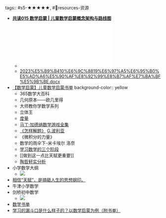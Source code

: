 tags:: #s5-★★★★★, #💎resources-资源

- [**共读015 数学启蒙 | 儿童数学启蒙概念架构与路线图**](https://www.candobear.com/detail/l_5f2e6399e4b0a4eaa7b9d1f5/4?app_id=appDlhUKBqJ1468&expand_data=&type=2&isLogin=false&liveType=previous%3Ftype&fromH5=true)
	- ![%E9%80%90%E5%AD%97%E7%A8%BF-%E6%95%B0%E5%AD%A6%E5%90%AF%E8%92%99%E8%B7%AF%E7%BA%BF%E5%9B%BE.pdf](../assets/_E9_80_90_E5_AD_97_E7_A8_BF-_E6_95_B0_E5_AD_A6_E5_90_AF_E8_92_99_E8_B7_AF_E7_BA_BF_E5_9B_BE_1715642624380_0.pdf)
	- [2023%E5%B9%B410%E6%9C%8819%E6%97%A5%E6%95%B0%E5%AD%A6%E5%90%AF%E8%92%99%E8%B7%AF%E7%BA%BF%E5%9B%BE.docx](../assets/2023_E5_B9_B410_E6_9C_8819_E6_97_A5_E6_95_B0_E5_AD_A6_E5_90_AF_E8_92_99_E8_B7_AF_E7_BA_BF_E5_9B_BE_1715642632123_0.docx)
- [【数学启蒙】儿童数学启蒙书单](https://www.douban.com/doulist/130777018/)
  background-color:: yellow
	- 365数学大百科
	- 几何原本——欧几里得
	- 大师教你学数学系列
	- 立体王
	- [度量](https://book.douban.com/subject/26420533/)
	- [马丁·加德纳数学游戏全集](https://book.douban.com/series/53501)
	- [《怎样解题》](https://book.douban.com/subject/30373956/) [G.波利亚](https://book.douban.com/search/G.%E6%B3%A2%E5%88%A9%E4%BA%9A)
	- 《微积分的力量》
	- 数学的雨伞下-米卡埃尔 洛奈
	- [学习数学的三个阶段](https://btcml.xetslk.com/s/pVWED)
	- [[做到这一点比天赋更重要]]
	- [陶哲轩实分析](https://mp.weixin.qq.com/s/87V2Icy55D3oSIJrc-jCVQ)
- 小学数学大纲
	- ![](https://image.harryrou.wiki/2024-06-05-640.webp)
- [相信“天赋”，是搞砸人生的思想钢印。](https://mp.weixin.qq.com/s/IRbqQL92iqIs25U4oeQbog)
- 牛津小学数学
- 剑桥初中数学
	- ![](https://image.harryrou.wiki/2024-07-04-CleanShot%202024-07-04%20at%2013.59.48%402x.png)
- [数学书单](https://btcml.xetslk.com/s/gd3jX)
- [学习的漏斗口是什么样子的？以数学启蒙为例（附书单）](https://readwise.io/reader/shared/01jfrsa2ft7b1qy4r0tfz95q71)